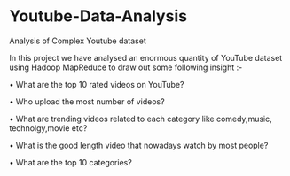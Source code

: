 # Youtube-Data-Analysis
Analysis of Complex Youtube dataset

In this project we have analysed an enormous quantity of YouTube dataset using
Hadoop MapReduce to draw out some following insight :-

• What are the top 10 rated videos on YouTube?

• Who upload the most number of videos?

• What are trending videos related to each category like comedy,music, technolgy,movie etc?

• What is the good length video that nowadays watch by most people?

• What are the top 10 categories?
